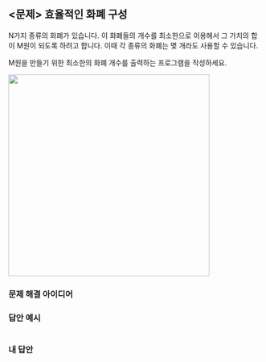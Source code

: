 ## <문제> 효율적인 화폐 구성
N가지 종류의 화폐가 있습니다. 이 화폐들의 개수를 최소한으로 이용해서 그 가치의 합이 M원이 되도록 
하려고 합니다. 이때 각 종류의 화폐는 몇 개라도 사용할 수 있습니다.

M원을 만들기 위한 최소한의 화폐 개수를 출력하는 프로그램을 작성하세요.

<img src=https://user-images.githubusercontent.com/62216628/161970078-41b8cfee-c2a1-4f46-a3b8-fb0d7be18b25.png width=400px></img>

### 문제 해결 아이디어

### 답안 예시
```

```

### 내 답안
```

```

